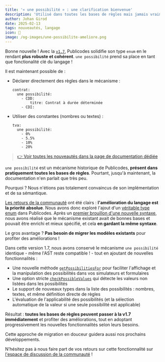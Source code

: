 ```yaml
---
title: '« une possibilité » : une clarification bienvenue'
description: 'Utilisé dans toutes les bases de règles mais jamais vraiment spécifié, le mécanisme `une possibilité` fait peau neuve. Plus robuste, plus cohérent, et surtout rétrocompatible : découvrez comment cette nouvelle version va simplifier vos modèles.'
author: Johan Girod
date: 2025-02-13
tags: nouveautés, langage
icon: 🎡
image: /og-images/une-possibilite-ameliore.png
---
```


Bonne nouvelle ! Avec la [`v1.7`](https://github.com/publicodes/publicodes/releases/tag/publicodes%401.7.0), Publicodes solidifie son type `enum` en le rendant **plus robuste et cohérent**. `une possibilité` prend sa place en tant que fonctionalité clé du langage !

Il est maintenant possible de :

- Déclarer directement des règles dans le mécanisme :

    ```publicodes
    contrat:
      une possibilité:
        - CDD:
            titre: Contrat à durée déterminée
        - CDI:
    ```

- Utiliser des constantes (nombres ou textes) :

    ```publicodes
    tva:
      une possibilité:
        - 0%
        - 5.5%
        - 10%
        - 20%
    ```

> [👉 Voir toutes les nouveautés dans la page de documentation dédiée](/docs/manuel/une-possibilite)

`une possibilité` est un mécanisme historique de Publicodes, **présent dans pratiquement toutes les bases de règles**. Pourtant, jusqu'à maintenant, la documentation n'en parlait que très peu.

Pourquoi ? Nous n'étions pas totalement convaincus de son implémentation et de sa sémantique.

[Les retours de la communauté](./state-of-publicodes-2024) ont été clairs : **l'amélioration du langage est la priorité absolue**. Nous avons donc exploré l'ajout d'un [véritable type enum](https://fr.wikipedia.org/wiki/Type_%C3%A9num%C3%A9r%C3%A9) dans Publicodes. Après un [premier brouillon d'une nouvelle syntaxe](https://github.com/publicodes/publicodes/discussions/571), nous avons réalisé que le mécanisme existant avait de bonnes bases et pouvait être enrichi et mieux spécifié, et cela **en gardant la même syntaxe**.

Le gros avantage ? **Pas besoin de migrer les modèles existants** pour profiter des améliorations !

Dans cette version 1.7, nous avons conservé le mécanisme `une possibilité` identique - même l'AST reste compatible ! - tout en ajoutant de nouvelles fonctionnalités :

- Une nouvelle méthode [`getPossibilitiesFor`](/docs/api/publicodes/classes/Engine#getpossibilitiesfor) pour faciliter l'affichage et la manipulation des possibilités dans vos simulateurs et formulaires
- Une option stricte [`checkPossibleValues`](https://publi.codes/docs/api/publicodes/type-aliases/strictoptions) qui détecte les valeurs non listées dans les possibilités
- Le support de nouveaux types dans la liste des possibilités : nombres, textes, et même définition directe de règles
- L'évaluation de l'applicabilité des possibilités (et la sélection automatique de la valeur si une seule possibilité est applicable)

Résultat : **toutes les bases de règles peuvent passer à la v1.7 immédiatement** et profiter des améliorations, tout en adoptant progressivement les nouvelles fonctionnalités selon leurs besoins.

Cette approche de migration en douceur guidera aussi nos prochains développements.

N'hésitez pas à nous faire part de vos retours sur cette fonctionnalité sur [l'espace de discussion de la communauté](https://matrix.to/#/!YRcQoqdiDpEfylLMDr:matrix.org) !
